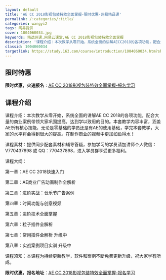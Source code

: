 ```yaml
---
layout: default
title: 'AE CC 2018影视包装特效全面掌握-限时优惠-网易精品课'
permalink: /:categories/:title/
categories: wangyi2
tags: 网易提供
cover: 1004060034.jpg
keywords: 精选网课,网易云课堂,AE CC 2018影视包装特效全面掌握
description: '课程介绍：本次教学从零开始，系统全面的讲解AECC2018的各项功能，配合大量的商业案例带领大家巩固提高，达到学以致用的'
classid: 1004060034
targetlink: https://study.163.com/course/introduction/1004060034.htm?share=1&shareId=1025206652&utm_campaign=share&utm_medium=iphoneShare&utm_source=&utm_u=1025206652
---
```


## 限时特惠

**限时优惠，火速报名**：[AE CC 2018影视包装特效全面掌握-报名学习](https://study.163.com/course/introduction/1004060034.htm?share=1&shareId=1025206652&utm_campaign=share&utm_medium=iphoneShare&utm_source=&utm_u=1025206652)

## 课程介绍

课程介绍：本次教学从零开始，系统全面的讲解AE CC 2018的各项功能，配合大量的商业案例带领大家巩固提高，达到学以致用的目的。本套教学内容丰富，涵盖AE所有核心技能，无论是零基础的学员还是有AE的使用基础，学完本套教学，大家的水平将会得到很大的提高。在制作商业的视频中更加如鱼得水！



课程素材：提供同步配套素材和辅导答疑，参加学习的学员请加讲师个人微信：V770437898 或 QQ：770437898，进入学员群享受更多福利。



课程大纲：

第一章：AE CC 2018快速入门

第二章：AE商业广告动画制作全解析

第三章：进阶实战：音乐节广告案例

第四章：时间功能与创意视频

第五章：进阶技术全面掌握

第六章：粒子插件全解析

第七章：常用插件全解析 升级中

第八章：实战案例项目实训 升级中



课程须知：本课程为持续更新教学，软件和案例不断免费更新升级，祝大家学有所成。

**限时优惠，报名地址**：[AE CC 2018影视包装特效全面掌握-报名学习](https://study.163.com/course/introduction/1004060034.htm?share=1&shareId=1025206652&utm_campaign=share&utm_medium=iphoneShare&utm_source=&utm_u=1025206652)

